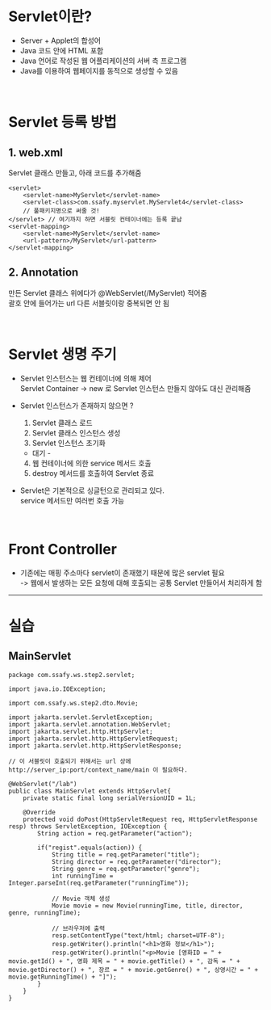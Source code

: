 # Servlet이란?
- Server + Applet의 합성어
- Java 코드 안에 HTML 포함
- Java 언어로 작성된 웹 어플리케이션의 서버 측 프로그램
- Java를 이용하여 웹페이지를 동적으로 생성할 수 있음

<br>

# Servlet 등록 방법
## 1. web.xml
Servlet 클래스 만들고, 아래 코드를 추가해줌

```
<servlet>
	<servlet-name>MyServlet</servlet-name>
	<servlet-class>com.ssafy.myservlet.MyServlet4</servlet-class>
	// 풀패키지명으로 써줄 것!
</servlet> // 여기까지 하면 서블릿 컨테이너에는 등록 끝남
<servlet-mapping>
	<servlet-name>MyServlet</servlet-name>
	<url-pattern>/MyServlet</url-pattern>
</servlet-mapping>
```

## 2. Annotation
만든 Servlet 클래스 위에다가 @WebServlet(/MyServlet) 적어줌  
괄호 안에 들어가는 url 다른 서블릿이랑 중복되면 안 됨

<br>

# Servlet 생명 주기
- Servlet 인스턴스는 웹 컨테이너에 의해 제어  
Servlet Container -> new 로 Servlet 인스턴스 만들지 않아도 대신 관리해줌

- Servlet 인스턴스가 존재하지 않으면 ?  
    1. Servlet 클래스 로드
    2. Servlet 클래스 인스턴스 생성
    3. Servlet 인스턴스 초기화
    - 대기 -
    4. 웹 컨테이너에 의한 service 메서드 호출
    5. destroy 메서드를 호출하여 Servlet 종료

- Servlet은 기본적으로 싱글턴으로 관리되고 있다.  
    service 메서드만 여러번 호출 가능

<br>

# Front Controller
- 기존에는 매핑 주소마다 servlet이 존재했기 때문에 많은 servlet 필요  
    -> 웹에서 발생하는 모든 요청에 대해 호출되는 공통 Servlet 만들어서 처리하게 함

---
# 실습
## MainServlet
```
package com.ssafy.ws.step2.servlet;

import java.io.IOException;

import com.ssafy.ws.step2.dto.Movie;

import jakarta.servlet.ServletException;
import jakarta.servlet.annotation.WebServlet;
import jakarta.servlet.http.HttpServlet;
import jakarta.servlet.http.HttpServletRequest;
import jakarta.servlet.http.HttpServletResponse;

// 이 서블릿이 호출되기 위해서는 url 상에 http://server_ip:port/context_name/main 이 필요하다.

@WebServlet("/lab")
public class MainServlet extends HttpServlet{
	private static final long serialVersionUID = 1L;

	@Override
	protected void doPost(HttpServletRequest req, HttpServletResponse resp) throws ServletException, IOException {
		String action = req.getParameter("action");
		
		if("regist".equals(action)) {
			String title = req.getParameter("title");
			String director = req.getParameter("director");
			String genre = req.getParameter("genre");
			int runningTime = Integer.parseInt(req.getParameter("runningTime"));
			
			// Movie 객체 생성
			Movie movie = new Movie(runningTime, title, director, genre, runningTime);
			
			// 브라우저에 출력
			resp.setContentType("text/html; charset=UTF-8");
			resp.getWriter().println("<h1>영화 정보</h1>");
			resp.getWriter().println("<p>Movie [영화ID = " + movie.getId() + ", 영화 제목 = " + movie.getTitle() + ", 감독 = " + movie.getDirector() + ", 장르 = " + movie.getGenre() + ", 상영시간 = " + movie.getRunningTime() + "]");
		}
	}
}

```